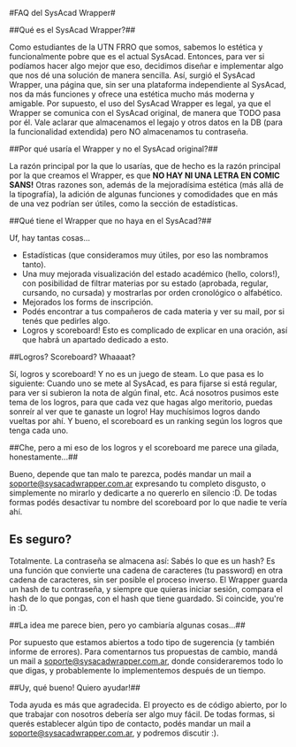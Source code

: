 #FAQ del SysAcad Wrapper#

##Qué es el SysAcad Wrapper?##

Como estudiantes de la UTN FRRO que somos, sabemos lo estética y funcionalmente pobre que es el actual SysAcad.
Entonces, para ver si podíamos hacer algo mejor que eso, decidimos diseñar e implementar algo que nos dé una solución de manera sencilla.
Así, surgió el SysAcad Wrapper, una página que, sin ser una plataforma independiente al SysAcad, nos da más funciones y ofrece una estética mucho más moderna y amigable.
Por supuesto, el uso del SysAcad Wrapper es legal, ya que el Wrapper se comunica con el SysAcad original, de manera que TODO pasa por él.
Vale aclarar que almacenamos el legajo y otros datos en la DB (para la funcionalidad extendida) pero NO almacenamos tu contraseña.

##Por qué usaría el Wrapper y no el SysAcad original?##

La razón principal por la que lo usarías, que de hecho es la razón principal por la que creamos el Wrapper, es que __NO HAY NI UNA LETRA EN COMIC SANS!__
Otras razones son, además de la mejoradísima estética (más allá de la tipografía), la adición de algunas funciones y comodidades que en más de una vez podrían ser útiles,
como la sección de estadísticas.

##Qué tiene el Wrapper que no haya en el SysAcad?##

Uf, hay tantas cosas...
* Estadísticas (que consideramos muy útiles, por eso las nombramos tanto).
* Una muy mejorada visualización del estado académico (hello, colors!), con posibilidad de filtrar materias por su estado (aprobada, regular, cursando, no cursada) y mostrarlas por orden cronológico o alfabético.
* Mejorados los forms de inscripción.
* Podés encontrar a tus compañeros de cada materia y ver su mail, por si tenés que pedirles algo.
* Logros y scoreboard! Esto es complicado de explicar en una oración, así que habrá un apartado dedicado a esto.

##Logros? Scoreboard? Whaaaat?

Sí, logros y scoreboard! Y no es un juego de steam. Lo que pasa es lo siguiente: Cuando uno se mete al SysAcad, es para fijarse si está regular, para ver si subieron la nota de algún final, etc. Acá nosotros pusimos este tema de los logros, para que cada vez que hagas algo meritorio, puedas sonreír al ver que te ganaste un logro! Hay muchísimos logros dando vueltas por ahí. Y bueno, el scoreboard es un ranking según los logros que tenga cada uno.

##Che, pero a mi eso de los logros y el scoreboard me parece una gilada, honestamente...##

Bueno, depende que tan malo te parezca, podés mandar un mail a soporte@sysacadwrapper.com.ar expresando tu completo disgusto, o simplemente no mirarlo y dedicarte a no quererlo en silencio :D. De todas formas podés desactivar tu nombre del scoreboard por lo que nadie te vería ahí.

## Es seguro? ##

Totalmente. La contraseña se almacena así: Sabés lo que es un hash? Es una función que convierte una cadena de caracteres (tu password) en otra cadena de caracteres, sin ser posible el proceso inverso. El Wrapper guarda un hash de tu contraseña, y siempre que quieras iniciar sesión, compara el hash de lo que pongas, con el hash que tiene guardado. Si coincide, you're in :D. 

##La idea me parece bien, pero yo cambiaría algunas cosas...##

Por supuesto que estamos abiertos a todo tipo de sugerencia (y también informe de errores). Para comentarnos tus propuestas de cambio, mandá un mail a soporte@sysacadwrapper.com.ar, donde consideraremos todo lo que digas, y probablemente lo implementemos después de un tiempo.

##Uy, qué bueno! Quiero ayudar!##

Toda ayuda es más que agradecida. El proyecto es de código abierto, por lo que trabajar con nosotros debería ser algo muy fácil. De todas formas, si querés establecer algún tipo de contacto, podés mandar un mail a soporte@sysacadwrapper.com.ar, y podremos discutir :).
